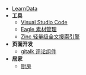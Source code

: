 * [LearnData]()
* **工具**
  * [Visual Studio Code](tools/VisualStudioCode.md)
  * [Eagle 素材管理](tools/Eagle.md)
  * [Zinc 轻量级全文搜索引擎](tools/ZincSearch.md)
* **页面开发**
  * [gitalk 评论组件](web/gitalk.md)
* **居家**
  * [厨房](family/kitchen.md)